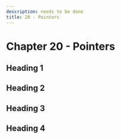 ```yaml
---
description: needs to be done
title: 20 - Pointers
---
```


# Chapter 20 - Pointers

## Heading 1

## Heading 2

## Heading 3

## Heading 4
